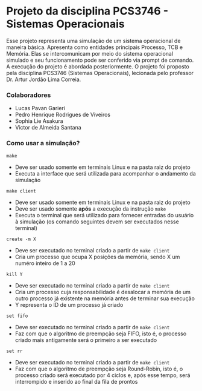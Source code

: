 # Projeto da disciplina PCS3746 - Sistemas Operacionais

Esse projeto representa uma simulação de um sistema operacional de maneira básica. 
Apresenta como entidades principais Processo, TCB e Memória. Elas se intercomunicam por meio do sistema operacional simulado e seu funcionamento pode ser conferido via prompt de comando. A execução do projeto é abordada posteriormente.
O projeto foi proposto pela disciplina PCS3746 (Sistemas Operacionais), lecionada pelo professor Dr. Artur Jordão Lima Correia.

### Colaboradores
- Lucas Pavan Garieri
- Pedro Henrique Rodrigues de Viveiros
- Sophia Lie Asakura
- Victor de Almeida Santana

### Como usar a simulação?

`make`
- Deve ser usado somente em terminais Linux e na pasta raiz do projeto
- Executa a interface que será utilizada para acompanhar o andamento da simulação

`make client`
- Deve ser usado somente em terminais Linux e na pasta raiz do projeto
- Deve ser usado somente **após** a execução da instrução `make`
- Executa o terminal que será utilizado para fornecer entradas do usuário à simulação (os comando seguintes devem ser executados nesse terminal)

`create -m X`
- Deve ser executado no terminal criado a partir de `make client`
- Cria um processo que ocupa X posições da memória, sendo X um numéro inteiro de 1 a 20

`kill Y`
- Deve ser executado no terminal criado a partir de `make client`
- Cria um processo cuja responsabilidade é desalocar a memória de um outro processo já existente na memória antes de terminar sua execução
- Y representa o ID de um processo já criado

`set fifo`
- Deve ser executado no terminal criado a partir de `make client`
- Faz com que o algoritmo de preempção seja FIFO, isto é, o processo criado mais antigamente será o primeiro a ser executado

`set rr`
- Deve ser executado no terminal criado a partir de `make client`
- Faz com que o algoritmo de preempção seja Round-Robin, isto é, o processo criado será executado por 4 ciclos e, após esse tempo, será interrompido e inserido ao final da fila de prontos

